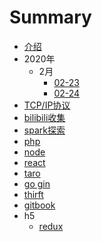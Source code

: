 # Summary

* [介绍](README.md)
* 2020年
    * 2月
        * [02-23](pages/2020/2月/02-23.md)
        * [02-24](pages/2020/2月/02-24.md)
* [TCP/IP协议](pages/topic/TCP_IP.md)
* [bilibili收集](pages/topic/扩展阅读/bilibili.md)
* [spark探索](pages/topic/spark.md)
* [php](pages/topic/php/介绍.md)
* [node](pages/topic/h5/node.md)
* [react](pages/topic/h5/react.md)
* [taro](pages/topic/h5/taro.md)
* [go gin](pages/topic/golang/gin.md)
* [thirft](pages/topic/thirft.md)
* [gitbook](pages/topic/gitbook.md)
* h5
    * [redux](pages/topic/h5/redux.md)

